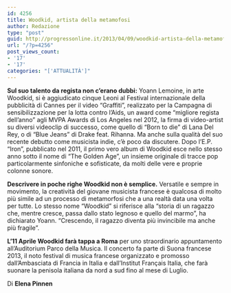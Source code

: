 ```yaml
---
id: 4256
title: Woodkid, artista della metamofosi
author: Redazione
type: "post"
guid: http://progressonline.it/2013/04/09/woodkid-artista-della-metamofosi/
url: "/?p=4256"
post_views_count:
- '17'
- '17'
categories: "['ATTUALITÀ']"
---
```


**Sul suo talento da regista non c’erano dubbi:** Yoann Lemoine, in arte Woodkid, si è aggiudicato cinque Leoni al Festival internazionale della pubblicità di Cannes per il video “Graffiti”, realizzato per la Campagna di sensibilizzazione per la lotta contro l’Aids, un award come “migliore regista dell’anno” agli MVPA Awards di Los Angeles nel 2012, la firma di video-artist su diversi videoclip di successo, come quello di “Born to die” di Lana Del Rey, o di “Blue Jeans” di Drake feat. Rihanna. Ma anche sulla qualità del suo recente debutto come musicista indie, c’è poco da discutere. Dopo l’E.P. “Iron”, pubblicato nel 2011, il primo vero album di Woodkid esce nello stesso anno sotto il nome di “The Golden Age”, un insieme originale di tracce pop particolarmente sinfoniche e sofisticate, da molti delle vere e proprie colonne sonore.

**Descrivere in poche righe Woodkid non è semplice.** Versatile e sempre in movimento, la creatività del giovane musicista francese è qualcosa di molto più simile ad un processo di metamorfosi che a una realtà data una volta per tutte. Lo stesso nome “Woodkid” si riferisce alla “storia di un ragazzo che, mentre cresce, passa dallo stato legnoso e quello del marmo”, ha dichiarato Yoann. “Crescendo, il ragazzo diventa più invincibile ma anche più fragile”.

**L’11 Aprile Woodkid farà tappa a Roma** per uno straordinario appuntamento all’Auditorium Parco della Musica. Il concerto fa parte di Suona francese 2013, il noto festival di musica francese organizzato e promosso dall’Ambasciata di Francia in Italia e dall’Institut Français Italia, che farà suonare la penisola italiana da nord a sud fino al mese di Luglio.

Di **Elena Pinnen**

<div> </div>